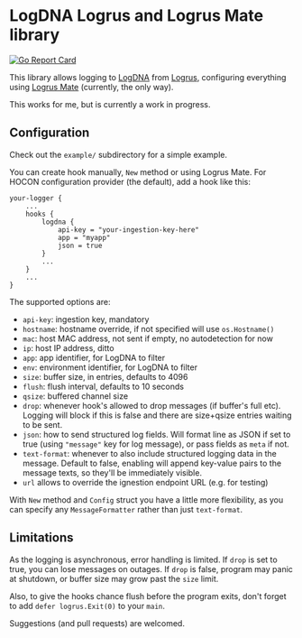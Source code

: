 LogDNA Logrus and Logrus Mate library
=====================================

[![Go Report Card][grc-badge]][grc]

This library allows logging to [LogDNA][logdna] from [Logrus][logrus],
configuring everything using [Logrus Mate][mate] (currently, the only way).

This works for me, but is currently a work in progress.

Configuration
-------------

Check out the `example/` subdirectory for a simple example.

You can create hook manually, `New` method or using Logrus Mate.
For HOCON configuration provider (the default), add a hook like this:

    your-logger {
        ...
        hooks {
            logdna {
                api-key = "your-ingestion-key-here"
                app = "myapp"
                json = true
            }
            ...
        }
        ...
    }

The supported options are:

  - `api-key`: ingestion key, mandatory
  - `hostname`: hostname override, if not specified will use `os.Hostname()`
  - `mac`: host MAC address, not sent if empty, no autodetection for now
  - `ip`: host IP address, ditto
  - `app`: app identifier, for LogDNA to filter
  - `env`: environment identifier, for LogDNA to filter
  - `size`: buffer size, in entries, defaults to 4096
  - `flush`: flush interval, defaults to 10 seconds
  - `qsize`: buffered channel size
  - `drop`: whenever hook's allowed to drop messages (if buffer's full etc).
    Logging will block if this is false and there are size+qsize entries
    waiting to be sent.
  - `json`: how to send structured log fields. Will format line as JSON if set
    to true (using `"message"` key for log message), or pass fields as `meta`
    if not.
  - `text-format`: whenever to also include structured logging data in the
    message. Default to false, enabling will append key-value pairs to
    the message texts, so they'll be immediately visible.
  - `url` allows to override the ignestion endpoint URL (e.g. for testing)

With `New` method and `Config` struct you have a little more flexibility,
as you can specify any `MessageFormatter` rather than just `text-format`.

Limitations
-----------

As the logging is asynchronous, error handling is limited.
If `drop` is set to true, you can lose messages on outages.
If `drop` is false, program may panic at shutdown, or buffer size
may grow past the `size` limit.

Also, to give the hooks chance flush before the program exits,
don't forget to add `defer logrus.Exit(0)` to your `main`.

Suggestions (and pull requests) are welcomed.

[logdna]: https://logdna.com
[logrus]: https://github.com/sirupsen/logrus
[mate]: https://github.com/gogap/logrus_mate
[grc-badge]: https://goreportcard.com/badge/github.com/drdaeman/logdna-logrus
[grc]: https://goreportcard.com/report/github.com/drdaeman/logdna-logrus
